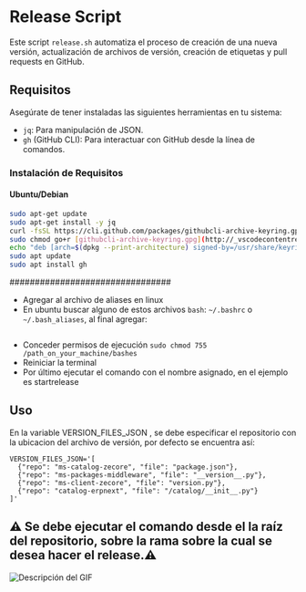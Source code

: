 # Release Script

Este script `release.sh` automatiza el proceso de creación de una nueva versión, actualización de archivos de versión, creación de etiquetas y pull requests en GitHub.

## Requisitos

Asegúrate de tener instaladas las siguientes herramientas en tu sistema:

- `jq`: Para manipulación de JSON.
- `gh` (GitHub CLI): Para interactuar con GitHub desde la línea de comandos.

### Instalación de Requisitos

#### Ubuntu/Debian

```bash
sudo apt-get update
sudo apt-get install -y jq
curl -fsSL https://cli.github.com/packages/githubcli-archive-keyring.gpg | sudo dd of=/usr/share/keyrings/githubcli-archive-keyring.gpg
sudo chmod go+r [githubcli-archive-keyring.gpg](http://_vscodecontentref_/1)
echo "deb [arch=$(dpkg --print-architecture) signed-by=/usr/share/keyrings/githubcli-archive-keyring.gpg] https://cli.github.com/packages stable main" | sudo tee [github-cli.list](http://_vscodecontentref_/2) > /dev/null
sudo apt update
sudo apt install gh
```
################################ 
- Agregar al archivo de aliases en linux
- En ubuntu buscar alguno de estos archivos `bash`: `~/.bashrc` o `~/.bash_aliases`, al final agregar:
``` alias startrelease="/path_on_your_machine/release.sh"
```
- Conceder permisos de ejecución  ```sudo chmod 755 /path_on_your_machine/bashes```
- Reiniciar la terminal
- Por último ejecutar el comando con el nombre asignado, en el ejemplo es startrelease


## Uso
En la variable VERSION_FILES_JSON , se debe especificar el repositorio con la ubicacion del archivo de versión, por defecto se encuentra así:
```
VERSION_FILES_JSON='[
  {"repo": "ms-catalog-zecore", "file": "package.json"},
  {"repo": "ms-packages-middleware", "file": "__version__.py"},
  {"repo": "ms-client-zecore", "file": "version.py"},
  {"repo": "catalog-erpnext", "file": "/catalog/__init__.py"}
]'
```
## ⚠️ Se debe ejecutar el comando desde el la raíz del repositorio, sobre la rama sobre la cual se desea hacer el release.⚠️

![Descripción del GIF](https://github.com/innacroft/improvements/blob/main/screen-capture.gif)
